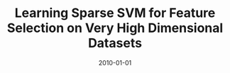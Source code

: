 ---
title: "Learning Sparse SVM for Feature Selection on Very High Dimensional Datasets"
collection: publications
permalink: /publication/Learning
date: 2010-01-01
venue: "ICML"
city: "GuangZhou"
state: ""
thumbnail: "masktrack.png"
teaser : masktrack.jpg
authors: "Mingkui Tan, Li Wang, Ivor W Tsang"
bibtex: Learning.txt
uri: 
arxiv: https://icml.cc/Conferences/2010/papers/227.pdf
project: 
source:
poster: masktrack-poster.pdf
data:
---